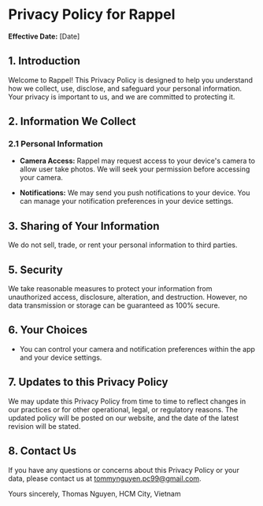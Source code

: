 # Privacy Policy for Rappel

**Effective Date:** [Date]

## 1. Introduction

Welcome to Rappel! This Privacy Policy is designed to help you understand how we collect, use, disclose, and safeguard your personal information. Your privacy is important to us, and we are committed to protecting it.

## 2. Information We Collect

### 2.1 Personal Information

- **Camera Access:** Rappel may request access to your device's camera to allow user take photos. We will seek your permission before accessing your camera.

- **Notifications:** We may send you push notifications to your device. You can manage your notification preferences in your device settings.

## 3. Sharing of Your Information

We do not sell, trade, or rent your personal information to third parties.

## 5. Security

We take reasonable measures to protect your information from unauthorized access, disclosure, alteration, and destruction. However, no data transmission or storage can be guaranteed as 100% secure.

## 6. Your Choices

- You can control your camera and notification preferences within the app and your device settings.

## 7. Updates to this Privacy Policy

We may update this Privacy Policy from time to time to reflect changes in our practices or for other operational, legal, or regulatory reasons. The updated policy will be posted on our website, and the date of the latest revision will be stated.

## 8. Contact Us

If you have any questions or concerns about this Privacy Policy or your data, please contact us at tommynguyen.pc99@gmail.com.

Yours sincerely,
Thomas Nguyen,
HCM City, Vietnam
